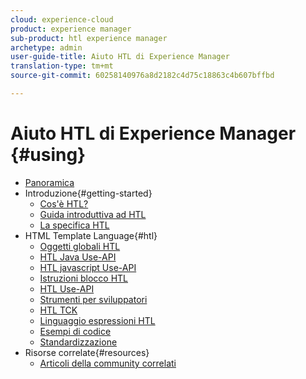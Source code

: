 ```yaml
---
cloud: experience-cloud
product: experience manager
sub-product: htl experience manager
archetype: admin
user-guide-title: Aiuto HTL di Experience Manager
translation-type: tm+mt
source-git-commit: 60258140976a8d2182c4d75c18863c4b607bffbd

---
```



# Aiuto HTL di Experience Manager {#using}

+ [Panoramica](overview.md)
+ Introduzione{#getting-started}
   + [Cos'è HTL?](update.md)
   + [Guida introduttiva ad HTL](getting-started.md)
   + [La specifica HTL](htl-specification.md)
+ HTML Template Language{#htl}
   + [Oggetti globali HTL](global-objects.md)
   + [HTL Java Use-API](use-api-java.md)
   + [HTL javascript Use-API](use-api-javascript.md)
   + [Istruzioni blocco HTL](block-statements.md)
   + [HTL Use-API](use-api.md)
   + [Strumenti per sviluppatori](dev-tools.md)
   + [HTL TCK](htl-tck.md)
   + [Linguaggio espressioni HTL](expression-language.md)
   + [Esempi di codice](code-samples.md)
   + [Standardizzazione](standardization.md)
+ Risorse correlate{#resources}
   + [Articoli della community correlati](related-community-articles.md)
